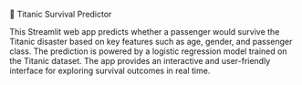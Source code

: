 🚢 Titanic Survival Predictor

This Streamlit web app predicts whether a passenger would survive the Titanic disaster based on key features such as age, gender, and passenger class. The prediction is powered by a logistic regression model trained on the Titanic dataset. The app provides an interactive and user-friendly interface for exploring survival outcomes in real time.
